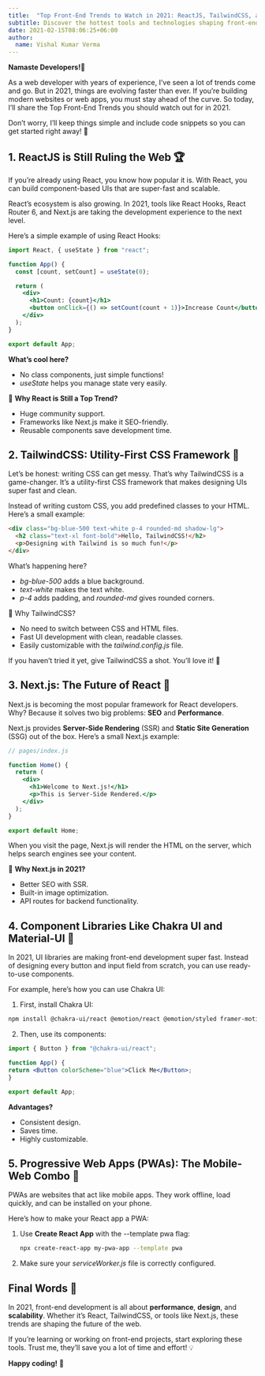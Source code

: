 ```yaml
---
title:  "Top Front-End Trends to Watch in 2021: ReactJS, TailwindCSS, and Beyond"
subtitle: Discover the hottest tools and technologies shaping front-end development in 2021 – from ReactJS and TailwindCSS to frameworks like Next.js. Build faster, better, and smarter!
date: 2021-02-15T08:06:25+06:00
author:
  name: Vishal Kumar Verma
---
```

**Namaste Developers!**👋

As a web developer with years of experience, I’ve seen a lot of trends come and go. But in 2021, things are evolving faster than ever. If you’re building modern websites or web apps, you must stay ahead of the curve. So today, I’ll share the Top Front-End Trends you should watch out for in 2021.

Don’t worry, I’ll keep things simple and include code snippets so you can get started right away! 🚀

## 1. ReactJS is Still Ruling the Web 🏆

If you’re already using React, you know how popular it is. With React, you can build component-based UIs that are super-fast and scalable.

React’s ecosystem is also growing. In 2021, tools like React Hooks, React Router 6, and Next.js are taking the development experience to the next level.

Here’s a simple example of using React Hooks:

```jsx
import React, { useState } from "react";

function App() {
  const [count, setCount] = useState(0);

  return (
    <div>
      <h1>Count: {count}</h1>
      <button onClick={() => setCount(count + 1)}>Increase Count</button>
    </div>
  );
}

export default App;

```

**What’s cool here?**

- No class components, just simple functions!
- *useState* helps you manage state very easily.

📌 **Why React is Still a Top Trend?**

- Huge community support.
- Frameworks like Next.js make it SEO-friendly.
- Reusable components save development time.

## 2. TailwindCSS: Utility-First CSS Framework 🌟

Let’s be honest: writing CSS can get messy. That’s why TailwindCSS is a game-changer. It’s a utility-first CSS framework that makes designing UIs super fast and clean.

Instead of writing custom CSS, you add predefined classes to your HTML. Here’s a small example:

```html
<div class="bg-blue-500 text-white p-4 rounded-md shadow-lg">
  <h2 class="text-xl font-bold">Hello, TailwindCSS!</h2>
  <p>Designing with Tailwind is so much fun!</p>
</div>
```

What’s happening here?

- *bg-blue-500* adds a blue background.
- *text-white* makes the text white.
- *p-4* adds padding, and *rounded-md* gives rounded corners.

📌 Why TailwindCSS?

- No need to switch between CSS and HTML files.
- Fast UI development with clean, readable classes.
- Easily customizable with the *tailwind.config.js* file.

If you haven’t tried it yet, give TailwindCSS a shot. You’ll love it! 🎨

## 3. Next.js: The Future of React 🚀

Next.js is becoming the most popular framework for React developers. Why? Because it solves two big problems: **SEO** and **Performance**.

Next.js provides **Server-Side Rendering** (SSR) and **Static Site Generation** (SSG) out of the box. Here’s a small Next.js example:

```jsx
// pages/index.js

function Home() {
  return (
    <div>
      <h1>Welcome to Next.js!</h1>
      <p>This is Server-Side Rendered.</p>
    </div>
  );
}

export default Home;
```

When you visit the page, Next.js will render the HTML on the server, which helps search engines see your content.

📌 **Why Next.js in 2021?**

- Better SEO with SSR.
- Built-in image optimization.
- API routes for backend functionality.

## 4. Component Libraries Like Chakra UI and Material-UI 🎨

In 2021, UI libraries are making front-end development super fast. Instead of designing every button and input field from scratch, you can use ready-to-use components.

For example, here’s how you can use Chakra UI:

1. First, install Chakra UI:

```bash
npm install @chakra-ui/react @emotion/react @emotion/styled framer-motion
```

2. Then, use its components:

```jsx
import { Button } from "@chakra-ui/react";

function App() {
return <Button colorScheme="blue">Click Me</Button>;
}

export default App;
```

**Advantages?**

- Consistent design.
- Saves time.
- Highly customizable.

## 5. Progressive Web Apps (PWAs): The Mobile-Web Combo 📱

PWAs are websites that act like mobile apps. They work offline, load quickly, and can be installed on your phone.

Here’s how to make your React app a PWA:

1. Use **Create React App** with the --template pwa flag:

   ```bash
   npx create-react-app my-pwa-app --template pwa
   ```
2. Make sure your *serviceWorker.js* file is correctly configured.

## Final Words 🌟

In 2021, front-end development is all about **performance**, **design**, and **scalability**. Whether it’s React, TailwindCSS, or tools like Next.js, these trends are shaping the future of the web.

If you’re learning or working on front-end projects, start exploring these tools. Trust me, they’ll save you a lot of time and effort! 💡

**Happy coding!** 🚀
